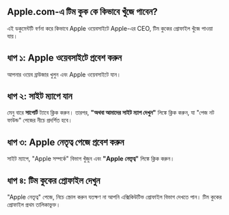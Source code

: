 ## Apple.com-এ  টিম কুক কে  কিভাবে খুঁজে  পাবেন?

এই  ডকুমেন্টটি  বর্ণনা  করে  কিভাবে  Apple ওয়েবসাইটে  Apple-এর  CEO, টিম কুকের  প্রোফাইল  খুঁজে  পাওয়া  যায়।

## ধাপ  ১: Apple ওয়েবসাইটে  প্রবেশ  করুন
আপনার  ওয়েব  ব্রাউজার  খুলুন  এবং  Apple ওয়েবসাইটে  যান।

## ধাপ  ২:  সাইট  ম্যাপে  যান
মেনু  বারে  **সাপোর্ট**  ট্যাবে  ক্লিক  করুন।  তারপর, **"অথবা আমাদের সাইট  ম্যাপ  দেখুন"**  লিঙ্কে  ক্লিক  করুন,  যা  "পেজ  নট  ফাউন্ড"  পেজের  নীচে  প্রদর্শিত  হবে।

## ধাপ  ৩: Apple নেতৃত্ব  পেজে  প্রবেশ  করুন
সাইট  ম্যাপে, "Apple সম্পর্কে"  বিভাগ  খুঁজুন  এবং **"Apple নেতৃত্ব"**  লিঙ্কে  ক্লিক  করুন।

## ধাপ  ৪: টিম কুকের  প্রোফাইল  দেখুন
"Apple নেতৃত্ব"  পেজে,  নিচে  স্ক্রোল  করুন  যতক্ষণ না  আপনি  এক্সিকিউটিভ  প্রোফাইল  বিভাগ  দেখতে  পান।  টিম  কুকের  প্রোফাইল  প্রথম  তালিকাভুক্ত। 
